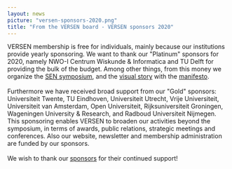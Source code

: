 ```yaml
---
layout: news
picture: "versen-sponsors-2020.png"
title: "From the VERSEN board - VERSEN sponsors 2020"
---
```


<p>
<style type="text/css"><!--td {border: 1px solid #ccc;}br {mso-data-placement:same-cell;}-->
</style>
VERSEN membership is free for individuals, mainly because our institutions provide yearly sponsoring. We want to thank our &quot;Platinum&quot; sponsors for 2020, namely NWO-I Centrum Wiskunde &amp; Informatica and TU Delft for providing the bulk of the budget. Among other things, from this money we organize the <a href="http://www.sen-symposium.nl/">SEN symposium</a>, and the <a href="https://www.dropbox.com/s/jna5nq7wsynmcvh/VERSEN_Manifest_Poster_Lowres.pdf?dl=0">visual story</a> with the <a href="https://versen.nl/contents/manifesto">manifesto</a>.<br />
<br />
Furthermore we have received broad support from our &quot;Gold&quot; sponsors: Universiteit Twente, TU Eindhoven, Universiteit Utrecht, Vrije Universiteit, Universiteit van Amsterdam, Open Universiteit, Rijksuniversiteit Groningen, Wageningen University &amp; Research, and Radboud Universiteit Nijmegen. This sponsoring enables VERSEN to broaden our activities beyond the symposium, in terms of awards, public relations, strategic meetings and conferences. Also our website, newsletter and membership administration are funded by our sponsors.<br />
<br />
We wish to thank our <a href="https://versen.nl/contents/sponsors">sponsors</a> for their continued support!</p>

		